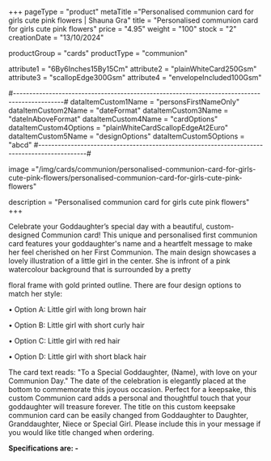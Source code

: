 +++
pageType = "product"
metaTitle ="Personalised communion card for girls cute pink flowers | Shauna Gra"
title = "Personalised communion card for girls cute pink flowers"
price = "4.95"
weight = "100"
stock = "2"
creationDate = "13/10/2024"

productGroup = "cards"
productType = "communion"

 
attribute1 = "6By6Inches15By15Cm" 
attribute2 = "plainWhiteCard250Gsm" 
attribute3 = "scallopEdge300Gsm" 
attribute4 = "envelopeIncluded100Gsm"

#---------------------------------------------------------------------------------------------#
dataItemCustom1Name = "personsFirstNameOnly"
dataItemCustom2Name = "dateFormat"
dataItemCustom3Name = "dateInAboveFormat"
dataItemCustom4Name = "cardOptions"
dataItemCustom4Options = "plainWhiteCardScallopEdgeAt2Euro"
dataItemCustom5Name = "designOptions"
dataItemCustom5Options = "abcd"
#---------------------------------------------------------------------------------------------#
 
 
image ="/img/cards/communion/personalised-communion-card-for-girls-cute-pink-flowers/personalised-communion-card-for-girls-cute-pink-flowers"
 
description = "Personalised communion card for girls cute pink flowers"
+++

Celebrate your Goddaughter’s special day with a beautiful, custom-designed Communion card! This
unique and personalised first communion card features your goddaughter's name and a heartfelt message
to make her feel cherished on her First Communion. The main design showcases a lovely illustration of a
little girl in the center. She is infront of a pink watercolour background that is surrounded by a pretty

floral frame with gold printed outline. There are four design options to match her style:

• Option A: Little girl with long brown hair

• Option B: Little girl with short curly hair

• Option C: Little girl with red hair

• Option D: Little girl with short black hair

The card text reads:
"To a Special Goddaughter, (Name), with love on your Communion Day."
The date of the celebration is elegantly placed at the bottom to commemorate this joyous occasion.
Perfect for a keepsake, this custom Communion card adds a personal and thoughtful touch that your
goddaughter will treasure forever.
The title on this custom keepsake communion card can be easily changed from Goddaughter to Daughter,
Granddaughter, Niece or Special Girl. Please include this in your message if you would like title changed
when ordering.

**Specifications are: -**

